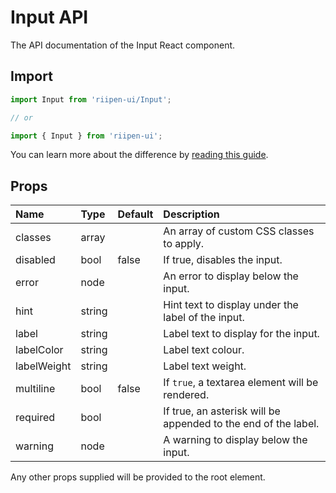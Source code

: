 <!--- This documentation is automatically generated, do not try to edit it. -->

# Input API

<p class="description">The API documentation of the Input React component.</p>

## Import

```js
import Input from 'riipen-ui/Input';

// or

import { Input } from 'riipen-ui';
```

You can learn more about the difference by [reading this guide](/guides/bundle-size).

## Props

| Name | Type | Default | Description |
|:-----|:-----|:--------|:------------|
| <span class="prop-name">classes</span> | <span class="prop-type">array</span> |  | An array of custom CSS classes to apply. |
| <span class="prop-name">disabled</span> | <span class="prop-type">bool</span> | <span class="prop-default">false</span> | If true, disables the input. |
| <span class="prop-name">error</span> | <span class="prop-type">node</span> |  | An error to display below the input. |
| <span class="prop-name">hint</span> | <span class="prop-type">string</span> |  | Hint text to display under the label of the input. |
| <span class="prop-name">label</span> | <span class="prop-type">string</span> |  | Label text to display for the input. |
| <span class="prop-name">labelColor</span> | <span class="prop-type">string</span> |  | Label text colour. |
| <span class="prop-name">labelWeight</span> | <span class="prop-type">string</span> |  | Label text weight. |
| <span class="prop-name">multiline</span> | <span class="prop-type">bool</span> | <span class="prop-default">false</span> | If `true`, a textarea element will be rendered. |
| <span class="prop-name">required</span> | <span class="prop-type">bool</span> |  | If true, an asterisk will be appended to the end of the label. |
| <span class="prop-name">warning</span> | <span class="prop-type">node</span> |  | A warning to display below the input. |


Any other props supplied will be provided to the root element.